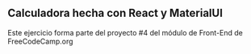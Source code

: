 ## Calculadora hecha con React y MaterialUI

Este ejercicio forma parte del proyecto #4 del módulo de Front-End de FreeCodeCamp.org
